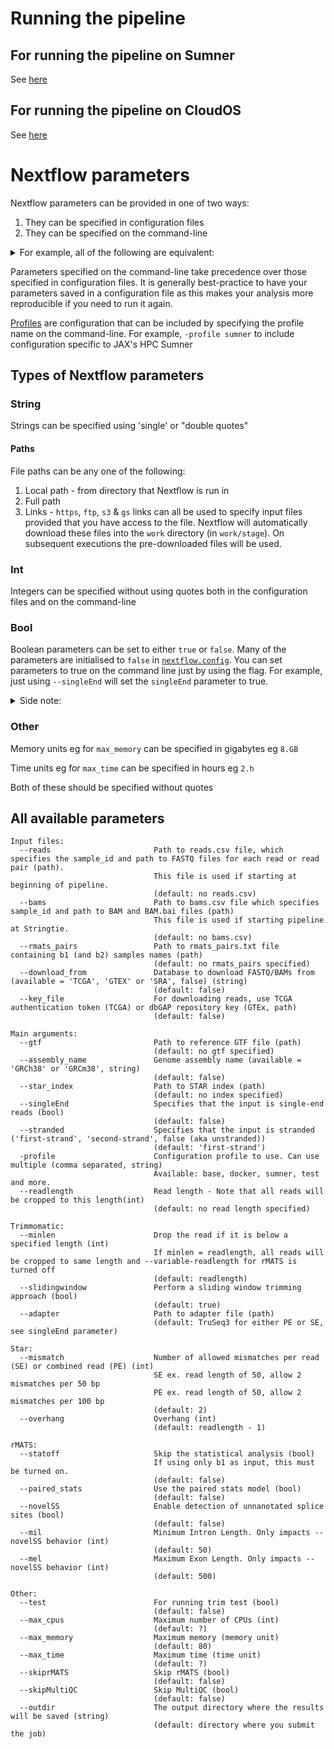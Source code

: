 # Running the pipeline

## For running the pipeline on Sumner
See [here](run_on_sumner.md)

## For running the pipeline on CloudOS
See [here](run_on_cloudos.md)

# Nextflow parameters

Nextflow parameters can be provided in one of two ways:
1) They can be specified in configuration files
2) They can be specified on the command-line

<details>
<summary>For example, all of the following are equivalent:</summary>

1) Config file
```groovy
params.reads      = '/path/to/reads.csv'
params.readlength = 48
params.singleEnd  = true
```

OR 

```groovy
params {
  reads      = '/path/to/reads.csv'
  readlength = 48
  singleEnd  = true
}
```

See [configuration scopes](https://www.nextflow.io/docs/latest/config.html#config-scopes) for more information on this^

2) Specifying parameters on the command-line
```bash
nextflow run main.nf --reads /path/to/reads.csv --readlength 48 --singleEnd true
```

</details>

Parameters specified on the command-line take precedence over those specified in configuration files. It is generally best-practice to have your parameters saved in a configuration file as this makes your analysis more reproducible if you need to run it again.

[Profiles](https://www.nextflow.io/docs/latest/en/latest/config.html#config-profiles) are configuration that can be included by specifying the profile name on the command-line. For example, `-profile sumner` to include configuration specific to JAX's HPC Sumner

## Types of Nextflow parameters

### String 

Strings can be specified using 'single' or "double quotes"

#### Paths

File paths can be any one of the following:
1) Local path - from directory that Nextflow is run in
2) Full path
3) Links - `https`, `ftp`, `s3` & `gs` links can all be used to specify input files provided that you have access to the file. Nextflow will automatically download these files into the `work` directory (in `work/stage`). On subsequent executions the pre-downloaded files will be used.

### Int

Integers can be specified without using quotes both in the configuration files and on the command-line

### Bool

Boolean parameters can be set to either `true` or `false`. Many of the parameters are initialised to `false` in [`nextflow.config`](../nextflow.config). You can set parameters to true on the command line just by using the flag. For example, just using `--singleEnd` will set the `singleEnd` parameter to true.

<details>
<summary>Side note:</summary>

However, be careful doing this as `--singleEnd false` will actually set the `singleEnd` parameter to the string `'false'` not the boolean `false`. Counterintuively, as this is a string that is present it actually mean that `singleEnd` will evaluate to true :satisfied:

This is another reason why it can be best to specify parameters in a confugration file rather than on the command-line
</details>

### Other

Memory units eg for `max_memory` can be specified in gigabytes eg `8.GB`

Time units eg for `max_time` can be specified in hours eg `2.h`

Both of these should be specified without quotes

## All available parameters
```
Input files:
  --reads                       Path to reads.csv file, which specifies the sample_id and path to FASTQ files for each read or read pair (path).
                                This file is used if starting at beginning of pipeline. 
                                (default: no reads.csv)
  --bams                        Path to bams.csv file which specifies sample_id and path to BAM and BAM.bai files (path)
                                This file is used if starting pipeline at Stringtie.
                                (default: no bams.csv)
  --rmats_pairs                 Path to rmats_pairs.txt file containing b1 (and b2) samples names (path)
                                (default: no rmats_pairs specified) 
  --download_from               Database to download FASTQ/BAMs from (available = 'TCGA', 'GTEX' or 'SRA', false) (string)
                                (default: false)
  --key_file                    For downloading reads, use TCGA authentication token (TCGA) or dbGAP repository key (GTEx, path)
                                (default: false)     
                                
Main arguments:
  --gtf                         Path to reference GTF file (path)
                                (default: no gtf specified) 
  --assembly_name               Genome assembly name (available = 'GRCh38' or 'GRCm38', string)
                                (default: false)
  --star_index                  Path to STAR index (path)
                                (default: no index specified)
  --singleEnd                   Specifies that the input is single-end reads (bool)
                                (default: false)
  --stranded                    Specifies that the input is stranded ('first-strand', 'second-strand', false (aka unstranded))
                                (default: 'first-strand')
  -profile                      Configuration profile to use. Can use multiple (comma separated, string)
                                Available: base, docker, sumner, test and more.
  --readlength                  Read length - Note that all reads will be cropped to this length(int)
                                (default: no read length specified)
                                
Trimmomatic: 
  --minlen                      Drop the read if it is below a specified length (int)
                                If minlen = readlength, all reads will be cropped to same length and --variable-readlength for rMATS is turned off
                                (default: readlength)
  --slidingwindow               Perform a sliding window trimming approach (bool)
                                (default: true)
  --adapter                     Path to adapter file (path)  
                                (default: TruSeq3 for either PE or SE, see singleEnd parameter)
                                
Star:                    
  --mismatch                    Number of allowed mismatches per read (SE) or combined read (PE) (int)
                                SE ex. read length of 50, allow 2 mismatches per 50 bp
                                PE ex. read length of 50, allow 2 mismatches per 100 bp 
                                (default: 2)
  --overhang                    Overhang (int)
                                (default: readlength - 1)

rMATS:                              
  --statoff                     Skip the statistical analysis (bool)
                                If using only b1 as input, this must be turned on.
                                (default: false)
  --paired_stats                Use the paired stats model (bool)
                                (default: false)
  --novelSS                     Enable detection of unnanotated splice sites (bool)
                                (default: false)
  --mil                         Minimum Intron Length. Only impacts --novelSS behavior (int)
                                (default: 50)
  --mel                         Maximum Exon Length. Only impacts --novelSS behavior (int)
                                (default: 500)

Other:
  --test                        For running trim test (bool)
                                (default: false)
  --max_cpus                    Maximum number of CPUs (int)
                                (default: ?)  
  --max_memory                  Maximum memory (memory unit)
                                (default: 80)
  --max_time                    Maximum time (time unit)
                                (default: ?)
  --skiprMATS                   Skip rMATS (bool)
                                (default: false)
  --skipMultiQC                 Skip MultiQC (bool)
                                (default: false)
  --outdir                      The output directory where the results will be saved (string)
                                (default: directory where you submit the job)
```
